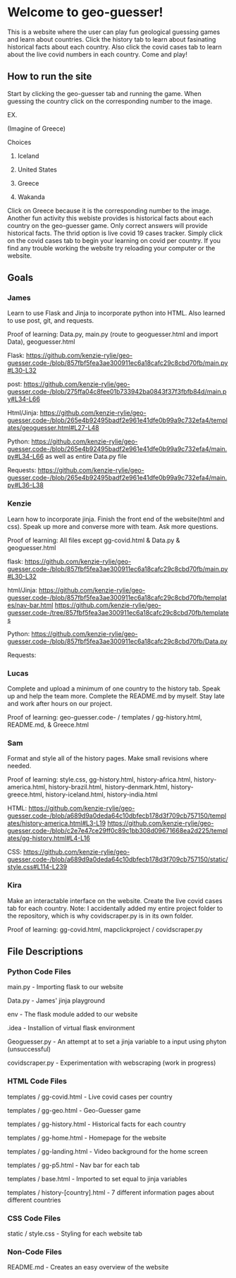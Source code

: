 # Welcome to geo-guesser!

This is a website where the user can play fun geological guessing games and learn about countries. Click the history tab to learn about fasinating historical facts about each country. Also click the covid cases tab to learn about the live covid numbers in each country. Come and play! 

## How to run the site

Start by clicking the geo-guesser tab and running the game. When guessing the country click on the corresponding number to the image. 

EX. 

(Imagine of Greece)

Choices 

1. Iceland

2. United States

3. Greece

4. Wakanda 

Click on Greece because it is the corresponding number to the image. Another fun activity this webiste provides is historical facts about each country on the geo-guesser game. Only correct answers will provide historical facts. The thrid option is live covid 19 cases tracker. Simply click on the covid cases tab to begin your learning on covid per country. If you find any trouble working the website try reloading your computer or the website. 

## Goals

### James

Learn to use Flask and Jinja to incorporate python into HTML. Also learned to use post, git, and requests.

Proof of learning: Data.py, main.py (route to geoguesser.html and import Data), geoguesser.html

Flask: https://github.com/kenzie-rylie/geo-guesser.code-/blob/857fbf5fea3ae300911ec6a18cafc29c8cbd70fb/main.py#L30-L32

post: https://github.com/kenzie-rylie/geo-guesser.code-/blob/275ffa04c8fee01b733942ba0843f37f3fbfb84d/main.py#L34-L66

Html/Jinja: https://github.com/kenzie-rylie/geo-guesser.code-/blob/265e4b92495badf2e961e41dfe0b99a9c732efa4/templates/geoguesser.html#L27-L48

Python: https://github.com/kenzie-rylie/geo-guesser.code-/blob/265e4b92495badf2e961e41dfe0b99a9c732efa4/main.py#L34-L66 as well as entire Data.py file

Requests: https://github.com/kenzie-rylie/geo-guesser.code-/blob/265e4b92495badf2e961e41dfe0b99a9c732efa4/main.py#L36-L38

### Kenzie

Learn how to incorporate jinja. Finish the front end of the website(html and css). Speak up more and converse more with team. Ask more questions.

Proof of learning: All files except gg-covid.html & Data.py & geoguesser.html

flask: https://github.com/kenzie-rylie/geo-guesser.code-/blob/857fbf5fea3ae300911ec6a18cafc29c8cbd70fb/main.py#L30-L32 

html/Jinja: https://github.com/kenzie-rylie/geo-guesser.code-/blob/857fbf5fea3ae300911ec6a18cafc29c8cbd70fb/templates/nav-bar.html
            https://github.com/kenzie-rylie/geo-guesser.code-/tree/857fbf5fea3ae300911ec6a18cafc29c8cbd70fb/templates 

Python: https://github.com/kenzie-rylie/geo-guesser.code-/blob/857fbf5fea3ae300911ec6a18cafc29c8cbd70fb/Data.py

Requests:

### Lucas 

Complete and upload a minimum of one country to the history tab. Speak up and help the team more. Complete the README.md by myself. Stay late and work after hours on our project. 

Proof of learning: geo-guesser.code- / templates / gg-history.html, README.md, & Greece.html

### Sam

Format and style all of the history pages. Make small revisions where needed.

Proof of learning: style.css, gg-history.html, history-africa.html, history-america.html, history-brazil.html, history-denmark.html, history-greece.html, history-iceland.html, history-india.html

HTML: https://github.com/kenzie-rylie/geo-guesser.code-/blob/a689d9a0deda64c10dbfecb178d3f709cb757150/templates/history-america.html#L3-L19
https://github.com/kenzie-rylie/geo-guesser.code-/blob/c2e7e47ce29ff0c89c1bb308d09671668ea2d225/templates/gg-history.html#L4-L16

CSS: https://github.com/kenzie-rylie/geo-guesser.code-/blob/a689d9a0deda64c10dbfecb178d3f709cb757150/static/style.css#L114-L239

### Kira

Make an interactable interface on the website. Create the live covid cases tab for each country.
Note: I accidentally added my entire project folder to the repository, which is why covidscraper.py is in its own folder.

Proof of learning: gg-covid.html, mapclickproject / covidscraper.py


## File Descriptions 

### Python Code Files

main.py - Importing flask to our website

Data.py - James' jinja playground 

env - The flask module added to our website

.idea - Installion of virtual flask environment

Geoguesser.py - An attempt at to set a jinja variable to a input using phyton (unsuccessful)

covidscraper.py - Experimentation with webscraping (work in progress)

### HTML Code Files

templates / gg-covid.html - Live covid cases per country

templates / gg-geo.html - Geo-Guesser game 

templates / gg-history.html - Historical facts for each country 

templates / gg-home.html - Homepage for the website

templates / gg-landing.html - Video background for the home screen

templates / gg-p5.html - Nav bar for each tab 

templates / base.html - Imported to set equal to jinja variables

templates / history-[country].html - 7 different information pages about different countries

### CSS Code Files 

static / style.css - Styling for each website tab

### Non-Code Files

README.md - Creates an easy overview of the website
